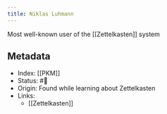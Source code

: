 ```yaml
---
title: Niklas Luhmann
---
```


Most well-known user of the [[Zettelkasten]] system

## Metadata
- Index: [[PKM]]
- Status: #🌿
- Origin: Found while learning about Zettelkasten
- Links:
  - [[Zettelkasten]]